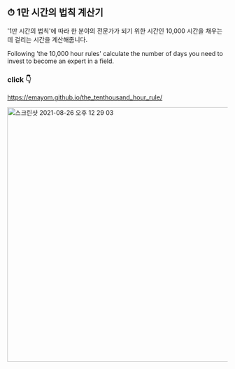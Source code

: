 ## ⏱ 1만 시간의 법칙 계산기 

'1만 시간의 법칙'에 따라
한 분야의 전문가가 되기 위한 시간인 
10,000 시간을 채우는데 걸리는 시간을 계산해줍니다.

Following 'the 10,000 hour rules'
calculate the number of days you need to invest to become an expert in a field. 


### click 👇
https://emayom.github.io/the_tenthousand_hour_rule/

<img width="582" alt="스크린샷 2021-08-26 오후 12 29 03" src="https://user-images.githubusercontent.com/85545101/130896008-07375ee4-54aa-4cec-951a-7f1e611fa1fb.png">
